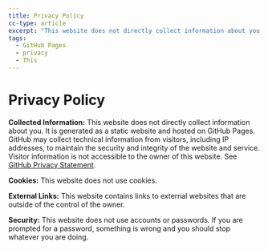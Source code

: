 ```yaml
---
title: Privacy Policy
cc-type: article
excerpt: "This website does not directly collect information about you. It is generated as a static website hosted on GitHub Pages."
tags:
  - GitHub Pages
  - privacy
  - This
---
```

# Privacy Policy

**Collected Information:** This website does not directly collect information about you. It is generated as a static website and hosted on GitHub Pages. GitHub may collect technical information from visitors, including IP addresses, to maintain the security and integrity of the website and service. Visitor information is not accessible to the owner of this website. See [GitHub Privacy Statement](https://docs.github.com/en/github/site-policy/github-privacy-statement).

**Cookies:** This website does not use cookies.

**External Links:** This website contains links to external websites that are outside of the control of the owner.

**Security:** This website does not use accounts or passwords. If you are prompted for a password, something is wrong and you should stop whatever you are doing.